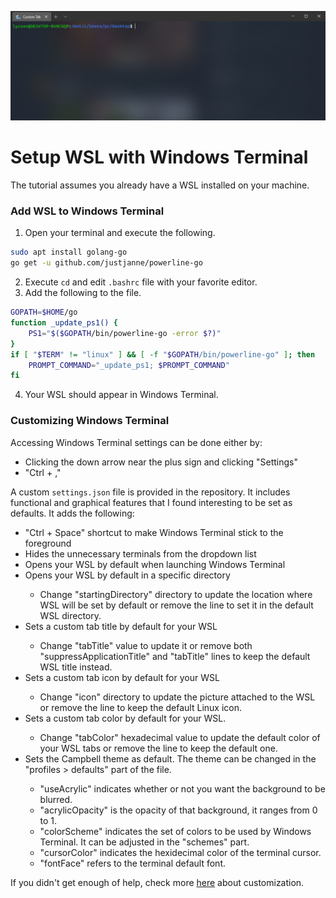 ![WSL Windows Terminal preview](/banner.png)

# Setup WSL with Windows Terminal
The tutorial assumes you already have a WSL installed on your machine.

### Add WSL to Windows Terminal
1. Open your terminal and execute the following.
```bash
sudo apt install golang-go
go get -u github.com/justjanne/powerline-go
```
2. Execute `cd` and edit `.bashrc` file with your favorite editor.
3. Add the following to the file.
```bash
GOPATH=$HOME/go
function _update_ps1() {
    PS1="$($GOPATH/bin/powerline-go -error $?)"
}
if [ "$TERM" != "linux" ] && [ -f "$GOPATH/bin/powerline-go" ]; then
    PROMPT_COMMAND="_update_ps1; $PROMPT_COMMAND"
fi
```
4. Your WSL should appear in Windows Terminal.

### Customizing Windows Terminal
Accessing Windows Terminal settings can be done either by:
<ul><li>Clicking the down arrow near the plus sign and clicking "Settings"</li>
<li>"Ctrl + ,"</li></ul>

A custom `settings.json` file is provided in the repository. It includes functional and graphical features that I found interesting to be set as defaults. It adds the following:
<ul>
<li>"Ctrl + Space" shortcut to make Windows Terminal stick to the foreground</li>
<li>Hides the unnecessary terminals from the dropdown list</li>
<li>Opens your WSL by default when launching Windows Terminal</li>

<li>Opens your WSL by default in a specific directory</li>
<ul><li>Change "startingDirectory" directory to update the location where WSL will be set by default or remove the line to set it in the default WSL directory.</li></ul>

<li>Sets a custom tab title by default for your WSL</li>
<ul><li>Change "tabTitle" value to update it or remove both "suppressApplicationTitle" and "tabTitle" lines to keep the default WSL title instead.</li></ul>

<li>Sets a custom tab icon by default for your WSL</li>
<ul><li>Change "icon" directory to update the picture attached to the WSL or remove the line to keep the default Linux icon.</li></ul>

<li>Sets a custom tab color by default for your WSL.</li>
<ul><li>Change "tabColor" hexadecimal value to update the default color of your WSL tabs or remove the line to keep the default one.</li></ul>

<li>Sets the Campbell theme as default. The theme can be changed in the "profiles > defaults" part of the file.</li>
<ul><li>"useAcrylic" indicates whether or not you want the background to be blurred.</li>
<li>"acrylicOpacity" is the opacity of that background, it ranges from 0 to 1.</li>
<li>"colorScheme" indicates the set of colors to be used by Windows Terminal. It can be adjusted in the "schemes" part.</li>
<li>"cursorColor" indicates the hexidecimal color of the terminal cursor.</li>
<li>"fontFace" refers to the terminal default font.</li></ul>
</ul>

If you didn't get enough of help, check more [here](https://docs.microsoft.com/en-us/windows/terminal/tutorials/tab-title) about customization.